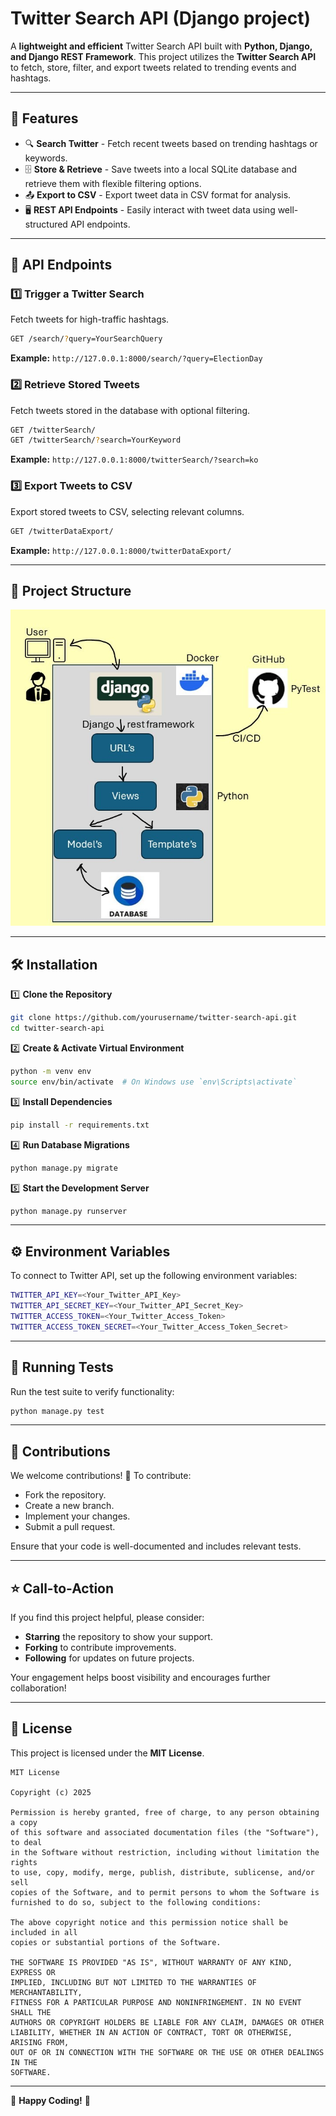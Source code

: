 # Twitter Search API (Django project)

A **lightweight and efficient** Twitter Search API built with **Python, Django, and Django REST Framework**. This project utilizes the **Twitter Search API** to fetch, store, filter, and export tweets related to trending events and hashtags.

---

## 🚀 Features

- 🔍 **Search Twitter** - Fetch recent tweets based on trending hashtags or keywords.
- 🗄️ **Store & Retrieve** - Save tweets into a local SQLite database and retrieve them with flexible filtering options.
- 📤 **Export to CSV** - Export tweet data in CSV format for analysis.
- 🖥️ **REST API Endpoints** - Easily interact with tweet data using well-structured API endpoints.

---

## 📌 API Endpoints

### 1️⃣ **Trigger a Twitter Search**
Fetch tweets for high-traffic hashtags.
```bash
GET /search/?query=YourSearchQuery
```
**Example:** `http://127.0.0.1:8000/search/?query=ElectionDay`

### 2️⃣ **Retrieve Stored Tweets**
Fetch tweets stored in the database with optional filtering.
```bash
GET /twitterSearch/
GET /twitterSearch/?search=YourKeyword
```
**Example:** `http://127.0.0.1:8000/twitterSearch/?search=ko`

### 3️⃣ **Export Tweets to CSV**
Export stored tweets to CSV, selecting relevant columns.
```bash
GET /twitterDataExport/
```
**Example:** `http://127.0.0.1:8000/twitterDataExport/`

---

## 📂 Project Structure
![Project Structure](template/images/Project_Structure.jpg)

---

## 🛠️ Installation

1️⃣ **Clone the Repository**
```bash
git clone https://github.com/yourusername/twitter-search-api.git
cd twitter-search-api
```

2️⃣ **Create & Activate Virtual Environment**
```bash
python -m venv env
source env/bin/activate  # On Windows use `env\Scripts\activate`
```

3️⃣ **Install Dependencies**
```bash
pip install -r requirements.txt
```

4️⃣ **Run Database Migrations**
```bash
python manage.py migrate
```

5️⃣ **Start the Development Server**
```bash
python manage.py runserver
```

---

## ⚙️ Environment Variables

To connect to Twitter API, set up the following environment variables:
```bash
TWITTER_API_KEY=<Your_Twitter_API_Key>
TWITTER_API_SECRET_KEY=<Your_Twitter_API_Secret_Key>
TWITTER_ACCESS_TOKEN=<Your_Twitter_Access_Token>
TWITTER_ACCESS_TOKEN_SECRET=<Your_Twitter_Access_Token_Secret>
```

---

## 🧪 Running Tests
Run the test suite to verify functionality:
```bash
python manage.py test
```

---

## 🤝 Contributions

We welcome contributions! 🎉 To contribute:
- Fork the repository.
- Create a new branch.
- Implement your changes.
- Submit a pull request.

Ensure that your code is well-documented and includes relevant tests.

---
## ⭐️ Call-to-Action

If you find this project helpful, please consider:
- **Starring** the repository to show your support.
- **Forking** to contribute improvements.
- **Following** for updates on future projects.

Your engagement helps boost visibility and encourages further collaboration!

---
## 📝 License

This project is licensed under the **MIT License**.

```
MIT License

Copyright (c) 2025

Permission is hereby granted, free of charge, to any person obtaining a copy
of this software and associated documentation files (the "Software"), to deal
in the Software without restriction, including without limitation the rights
to use, copy, modify, merge, publish, distribute, sublicense, and/or sell
copies of the Software, and to permit persons to whom the Software is
furnished to do so, subject to the following conditions:

The above copyright notice and this permission notice shall be included in all
copies or substantial portions of the Software.

THE SOFTWARE IS PROVIDED "AS IS", WITHOUT WARRANTY OF ANY KIND, EXPRESS OR
IMPLIED, INCLUDING BUT NOT LIMITED TO THE WARRANTIES OF MERCHANTABILITY,
FITNESS FOR A PARTICULAR PURPOSE AND NONINFRINGEMENT. IN NO EVENT SHALL THE
AUTHORS OR COPYRIGHT HOLDERS BE LIABLE FOR ANY CLAIM, DAMAGES OR OTHER
LIABILITY, WHETHER IN AN ACTION OF CONTRACT, TORT OR OTHERWISE, ARISING FROM,
OUT OF OR IN CONNECTION WITH THE SOFTWARE OR THE USE OR OTHER DEALINGS IN THE
SOFTWARE.
```

---

💙 **Happy Coding!** 🚀
